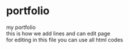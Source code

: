 # portfolio
my portfolio
<br/>
this is how we add lines and can edit page
<br/>
for editing in this file you can use all html codes
